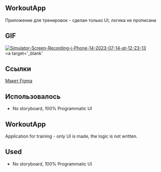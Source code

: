 ## WorkoutApp
Приложение для тренировок - сделан только UI, логика не прописана 

## GIF
<a href="https://ibb.co/n1hXkpn"><img src="https://i.ibb.co/NNw0YRm/Simulator-Screen-Recording-i-Phone-14-2023-07-14-at-12-23-13.gif" alt="Simulator-Screen-Recording-i-Phone-14-2023-07-14-at-12-23-13" border="0"></a><br /><a target='_blank'

## Ссылки
[Макет Figma](https://www.figma.com/file/3GHS40k2waI96KWAXa9VoB/workout-tracking-app-johnny-jakubowicz?type=design&node-id=0-1&mode=design&t=SOCtVlrL3464yMQW-0)

## **Использовалось**
- No storyboard, 100% Programmatic UI

## WorkoutApp
Application for training - only UI is made, the logic is not written.

## **Used**
- No storyboard, 100% Programmatic UI
